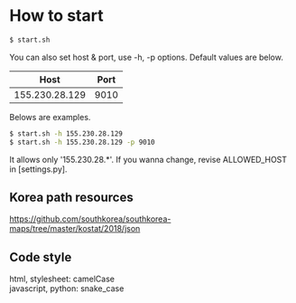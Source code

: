 # How to start
```bash
$ start.sh
```
You can also set host & port, use -h, -p options.
Default values are below.<br>

| Host              | Port |
| ----------------- | ---- |
| 155.230.28.129    | 9010 |

Belows are examples.

```bash
$ start.sh -h 155.230.28.129
$ start.sh -h 155.230.28.129 -p 9010
```

It allows only '155.230.28.*'. If you wanna change, revise ALLOWED_HOST in [settings.py]. 

## Korea path resources
https://github.com/southkorea/southkorea-maps/tree/master/kostat/2018/json

## Code style
html, stylesheet: camelCase<br>
javascript, python: snake_case